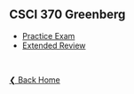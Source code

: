 ## CSCI 370 Greenberg

- [Practice Exam](./documents/example-exam)
- [Extended Review](./documents/Extended%20Review)

&nbsp;

[❮ Back Home](../)
